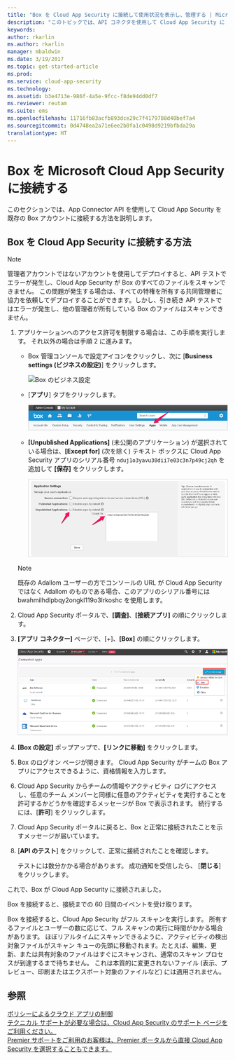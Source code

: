 ```yaml
---
title: "Box を Cloud App Security に接続して使用状況を表示し、管理する | Microsoft Docs"
description: "このトピックでは、API コネクタを使用して Cloud App Security に Box アプリを接続する方法に関する情報を提供します。"
keywords: 
author: rkarlin
ms.author: rkarlin
manager: mbaldwin
ms.date: 3/19/2017
ms.topic: get-started-article
ms.prod: 
ms.service: cloud-app-security
ms.technology: 
ms.assetid: b3e4713e-986f-4a5e-9fcc-f8de94dd0df7
ms.reviewer: reutam
ms.suite: ems
ms.openlocfilehash: 11716fb83acfb893dce29c7f4179788d40bef7a4
ms.sourcegitcommit: 0d4748ea2a71e6ee2b0fa1c0498d9219bfbda29a
translationtype: HT
---
```

# <a name="connect-box-to-microsoft-cloud-app-security"></a>Box を Microsoft Cloud App Security に接続する
このセクションでは、App Connector API を使用して Cloud App Security を既存の Box アカウントに接続する方法を説明します。  
  
## <a name="how-to-connect-box-to-cloud-app-security"></a>Box を Cloud App Security に接続する方法  
  
> [!NOTE]  
>  管理者アカウントではないアカウントを使用してデプロイすると、API テストでエラーが発生し、Cloud App Security が Box のすべてのファイルをスキャンできません。 この問題が発生する場合は、すべての特権を所有する共同管理者に協力を依頼してデプロイすることができます。しかし、引き続き API テストではエラーが発生し、他の管理者が所有している Box のファイルはスキャンできません。  
  
1.  アプリケーションへのアクセス許可を制限する場合は、この手順を実行します。 それ以外の場合は手順 2 に進みます。  
  
    -   Box 管理コンソールで設定アイコンをクリックし、次に [**Business settings (ビジネスの設定)**] をクリックします。  
  
         ![Box のビジネス設定](./media/box-business-settings.png "Box のビジネス設定")  
  
    -   [**アプリ**] タブをクリックします。  
  
         ![Box アプリ](./media/box-apps.png "Box アプリ")  
  
    -   **[Unpublished Applications]** (未公開のアプリケーション) が選択されている場合は、**[Except for]** (次を除く) テキスト ボックスに Cloud App Security アプリのシリアル番号 `nduj1o3yavu30dii7e03c3n7p49cj2qh` を追加して **[保存]** をクリックします。  
  
         ![Box の [次を除く] 設定](./media/box-settings-except-for.png "Box の [次を除く] 設定")  
  
    > [!NOTE]  
    >  既存の Adallom ユーザーの方でコンソールの URL が Cloud App Security ではなく Adallom のものである場合、このアプリのシリアル番号には bwahmilhdlpbqy2ongkl119o3lrkoshc を使用します。  
  
2.  Cloud App Security ポータルで、**[調査]**、**[接続アプリ]** の順にクリックします。  
  
3.  **[アプリ コネクター]** ページで、[+]、**[Box]** の順にクリックします。  
  
     ![Box の接続](./media/connect-box.png "Box の接続")  
  
4.  **[Box の設定]** ポップアップで、**[リンクに移動]** をクリックします。  
  
5.  Box のログオン ページが開きます。 Cloud App Security がチームの Box アプリにアクセスできるように、資格情報を入力します。  
  
6.  Cloud App Security からチームの情報やアクティビティ ログにアクセスし、任意のチーム メンバーと同様に任意のアクティビティを実行することを許可するかどうかを確認するメッセージが Box で表示されます。 続行するには、[**許可**] をクリックします。  
  
7.  Cloud App Security ポータルに戻ると、Box と正常に接続されたことを示すメッセージが届いています。  
  
8.  [**API のテスト**] をクリックして、正常に接続されたことを確認します。  
  
     テストには数分かかる場合があります。 成功通知を受信したら、 [**閉じる**] をクリックします。  
  
これで、Box が Cloud App Security に接続されました。  
 
Box を接続すると、接続までの 60 日間のイベントを受け取ります。
  
Box を接続すると、Cloud App Security がフル スキャンを実行します。 所有するファイルとユーザーの数に応じて、フル スキャンの実行に時間がかかる場合があります。 ほぼリアルタイムにスキャンできるように、アクティビティの検出対象ファイルがスキャン キューの先頭に移動されます。たとえば、編集、更新、または共有対象のファイルはすぐにスキャンされ、通常のスキャン プロセスが到達するまで待ちません。 これは本質的に変更されないファイル (表示、プレビュー、印刷またはエクスポート対象のファイルなど) には適用されません。
  
## <a name="see-also"></a>参照  
[ポリシーによるクラウド アプリの制御](control-cloud-apps-with-policies.md)   
[テクニカル サポートが必要な場合は、Cloud App Security のサポート ページをご利用ください。](http://support.microsoft.com/oas/default.aspx?prid=16031)   
[Premier サポートをご利用のお客様は、Premier ポータルから直接 Cloud App Security を選択することもできます。](https://premier.microsoft.com/)  
  
  